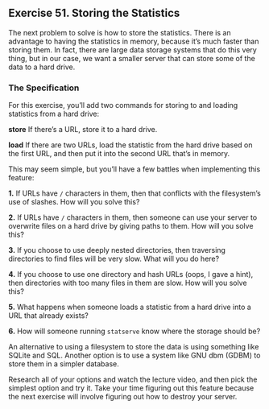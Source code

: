 ## Exercise 51. Storing the Statistics

The next problem to solve is how to store the statistics. There is an advantage to having the statistics in memory, because it’s much faster than storing them. In fact, there are large data storage systems that do this very thing, but in our case, we want a smaller server that can store some of the data to a hard drive.

### The Specification

For this exercise, you’ll add two commands for storing to and loading statistics from a hard drive:

**store** If there’s a URL, store it to a hard drive.

**load** If there are two URLs, load the statistic from the hard drive based on the first URL, and then put it into the second URL that’s in memory.

This may seem simple, but you’ll have a few battles when implementing this feature:

**1.** If URLs have `/` characters in them, then that conflicts with the filesystem’s use of slashes. How will you solve this?

**2.** If URLs have `/` characters in them, then someone can use your server to overwrite files on a hard drive by giving paths to them. How will you solve this?

**3.** If you choose to use deeply nested directories, then traversing directories to find files will be very slow. What will you do here?

**4.** If you choose to use one directory and hash URLs (oops, I gave a hint), then directories with too many files in them are slow. How will you solve this?

**5.** What happens when someone loads a statistic from a hard drive into a URL that already exists?

**6.** How will someone running `statserve` know where the storage should be?

An alternative to using a filesystem to store the data is using something like SQLite and SQL. Another option is to use a system like GNU dbm (GDBM) to store them in a simpler database.

Research all of your options and watch the lecture video, and then pick the simplest option and try it. Take your time figuring out this feature because the next exercise will involve figuring out how to destroy your server.
